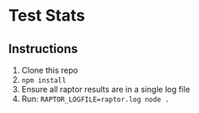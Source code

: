 # Test Stats

## Instructions

1. Clone this repo
2. `npm install`
3. Ensure all raptor results are in a single log file
4. Run: `RAPTOR_LOGFILE=raptor.log node .`